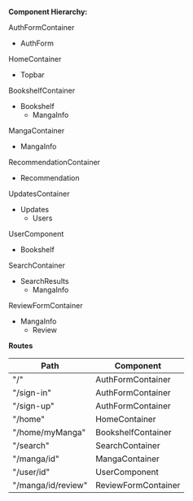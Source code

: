 

**Component Hierarchy:**

AuthFormContainer
  - AuthForm

HomeContainer
  - Topbar

BookshelfContainer
  - Bookshelf
    - MangaInfo

MangaContainer
  - MangaInfo

RecommendationContainer
  - Recommendation

UpdatesContainer
  - Updates
    - Users

UserComponent
  - Bookshelf

SearchContainer
  - SearchResults
    - MangaInfo

ReviewFormContainer
  - MangaInfo
    - Review

**Routes**

  Path   |            Component
------------------|---------------------
"/"                |         AuthFormContainer
"/sign-in"          |        AuthFormContainer
"/sign-up"           |       AuthFormContainer
"/home"              |       HomeContainer
"/home/myManga"      |       BookshelfContainer  
"/search"            |       SearchContainer
"/manga/id"          |       MangaContainer
"/user/id"           |       UserComponent
"/manga/id/review"   |       ReviewFormContainer
